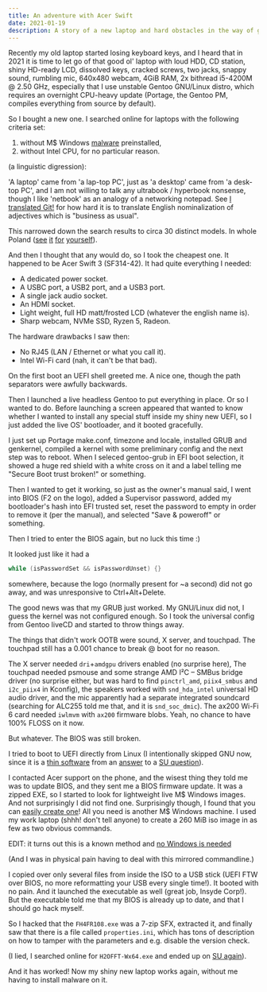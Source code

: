 ```yaml
---
title: An adventure with Acer Swift
date: 2021-01-19
description: A story of a new laptop and hard obstacles in the way of getting it to work
---
```


Recently my old laptop started losing keyboard keys,
and I heard that in 2021 it is time to let go of that good ol' laptop
with loud HDD, CD station, shiny HD-ready LCD, dissolved keys, cracked screws,
two jacks, snappy sound, rumbling mic, 640x480 webcam, 4GiB RAM,
2x bithread i5-4200M @ 2.50 GHz,
especially that I use unstable Gentoo GNU/Linux distro,
which requires an overnight CPU-heavy update
(Portage, the Gentoo PM, compiles everything from source by default).

So I bought a new one.
I searched online for laptops with the following criteria set:

1. without M$ Windows [malware](https://www.gnu.org/proprietary/malware-microsoft.html) preinstalled,
2. without Intel CPU, for no particular reason.

(a linguistic digression):

'A laptop' came from 'a lap-top PC',
just as 'a desktop' came from 'a desk-top PC',
and I am not willing to talk any ultrabook / hyperbook nonsense,
though I like 'netbook' as an analogy of a networking notepad.
See [I translated Git!](i-translated-git.md) for how hard it is
to translate English nominalization of adjectives which is "business as usual".

This narrowed down the search results to circa 30 distinct models.
In whole Poland ([see][mmkt] [it][nnet] [for][euro] [yourself][mxp]).

[mmkt]: https://mediamarkt.pl/komputery-i-tablety/laptopy-laptopy-2-w-1./procesor=amd,amd-ryzen-3,amd-ryzen-5,amd-ryzen-7,amd-ryzen-9&system-operacyjny=brak-systemu
[nnet]: https://www.neonet.pl/komputery/laptopy/f/18176-rodzaj-procesora:amd-ryzen-5,amd-ryzen-7/8183-system-operacyjny:brak.html
[euro]: https://www.euro.com.pl/laptopy-i-netbooki,rodzaj-procesora_3!amd,system-operacyjny_3!bez-systemu.bhtml
[mxp]: https://www.mediaexpert.pl/komputery-i-tablety/laptopy-i-ultrabooki/laptopy/system-operacyjny_chrome-os.brak-dos/procesor_amd-seria-e.amd-seria-a.amd-seria-3000.amd-ryzen-3.amd-ryzen-5.amd-ryzen-7.amd-ryzen-9.amd-ryzen-9-5900hx.amd-ryzen-7-5800h

And then I thought that any would do, so I took the cheapest one.
It happened to be Acer Swift 3 (SF314-42).
It had quite everything I needed:

- A dedicated power socket.
- A USBC port, a USB2 port, and a USB3 port.
- A single jack audio socket.
- An HDMI socket.
- Light weight, full HD matt/frosted LCD (whatever the english name is).
- Sharp webcam, NVMe SSD, Ryzen 5, Radeon.

The hardware drawbacks I saw then:

- No RJ45 (LAN / Ethernet or what you call it).
- Intel Wi-Fi card (nah, it can't be that bad).

On the first boot an UEFI shell greeted me.
A nice one, though the path separators were awfully backwards.

Then I launched a live headless Gentoo to put everything in place.
Or so I wanted to do.
Before launching a screen appeared that wanted to know
whether I wanted to install any special stuff inside my shiny new UEFI,
so I just added the live OS' bootloader, and it booted gracefully.

I just set up Portage make.conf, timezone and locale,
installed GRUB and genkernel,
compiled a kernel with some preliminary config
and the next step was to reboot.
When I seleced gentoo-grub in EFI boot selection,
it showed a huge red shield with a white cross on it
and a label telling me "Secure Boot trust broken!" or something.

Then I wanted to get it working, so just as the owner's manual said,
I went into BIOS (F2 on the logo), added a Supervisor password,
added my bootloader's hash into EFI trusted set, reset the password
to empty in order to remove it (per the manual), and selected
"Save & poweroff" or something.

Then I tried to enter the BIOS again, but no luck this time :)

It looked just like it had a
```c
while (isPasswordSet && isPasswordUnset) {}
```
somewhere, because the logo (normally present for ~a second) did not go away,
and was unresponsive to Ctrl+Alt+Delete.

The good news was that my GRUB just worked.
My GNU/Linux did not, I guess the kernel was not configured enough.
So I took the universal config from Gentoo liveCD
and started to throw things away.

The things that didn't work OOTB were sound, X server, and touchpad.
The touchpad still has a 0.001 chance to break \@ boot for no reason.

The X server needed `dri`+`amdgpu` drivers enabled (no surprise here),
The touchpad needed psmouse and some strange AMD I²C – SMBus bridge driver
(no surprise either, but was hard to find `pinctrl_amd`,
`piix4_smbus` and `i2c_piix4` in Kconfig),
the speakers worked with `snd_hda_intel` universal HD audio driver,
and the mic apparently had a separate integrated soundcard
(searching for ALC255 told me that, and it is `snd_soc_dmic`).
The ax200 Wi-Fi 6 card needed `iwlmvm` with `ax200` firmware blobs.
Yeah, no chance to have 100% FLOSS on it now.

But whatever. The BIOS was still broken.

I tried to boot to UEFI directly from Linux (I intentionally skipped GNU now,
since it is a [thin software] from an [answer] to a [SU question]).

[thin software]: https://github.com/adoakley/efi-boot-to-fw-ui
[answer]: https://superuser.com/a/1547985/400626
[SU question]: https://superuser.com/questions/519718/linux-on-uefi-how-to-reboot-to-the-uefi-setup-screen-like-windows-8-can

I contacted Acer support on the phone, and the wisest thing they told me
was to update BIOS, and they sent me a BIOS firmware update.
It was a zipped EXE,
so I started to look for lightweight live M$ Windows images.
And not surprisingly I did not find one.
Surprisingly though, I found that you can [easily create one][winpe]!
All you need is another M$ Windows machine.
I used my work laptop (shhh! don't tell anyone) to create a 260 MiB iso image
in as few as two obvious commands.

[winpe]: https://docs.microsoft.com/en-us/windows-hardware/manufacture/desktop/download-winpe--windows-pe

EDIT: it turns out this is a known method and [no Windows is needed][winpe-archwiki]

[winpe-archwiki]: https://wiki.archlinux.org/index.php/Windows_PE

(And I was in physical pain having to deal with this mirrored commandline.)

I copied over only several files from inside the ISO to a USB stick
(UEFI FTW over BIOS, no more reformatting your USB every single time!).
It booted with no pain.
And it launched the executable as well (great job, Insyde Corp!).
But the executable told me that my BIOS is already up to date,
and that I should go hack myself.

So I hacked that the `FH4FR108.exe` was a 7-zip SFX, extracted it,
and finally saw that there is a file called `properties.ini`,
which has tons of description on how to tamper with the parameters
and e.g. disable the version check.

(I lied, I searched online for `H2OFFT-Wx64.exe` and ended up on [SU again]).

[SU again]: https://superuser.com/questions/1496286/how-to-repair-a-broken-bios-setup-utility


And it has worked!
Now my shiny new laptop works again, without me having to install malware on it.
